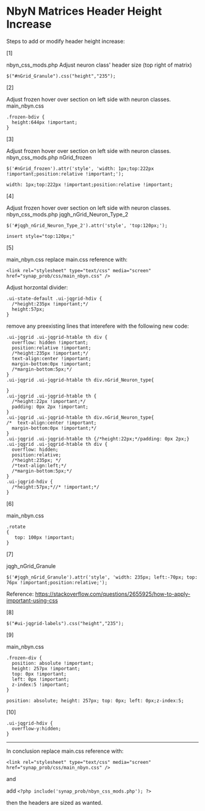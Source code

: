 NbyN Matrices Header Height Increase
====================================

Steps to add or modify header height increase:

[1] 

nbyn_css_mods.php
Adjust neuron class' header size (top right of matrix)
```
$("#nGrid_Granule").css("height","235");
```

[2]

Adjust frozen hover over section on left side with neuron classes.
main_nbyn.css
```
.frozen-bdiv {
  height:644px !important;
}
```

[3]

Adjust frozen hover over section on left side with neuron classes.
nbyn_css_mods.php
nGrid_frozen
```
$('#nGrid_frozen').attr('style', 'width: 1px;top:222px !important;position:relative !important;');

width: 1px;top:222px !important;position:relative !important;
```

[4]

Adjust frozen hover over section on left side with neuron classes.
nbyn_css_mods.php
jqgh_nGrid_Neuron_Type_2
```
$('#jqgh_nGrid_Neuron_Type_2').attr('style', 'top:120px;');

insert style="top:120px;"
```

[5] 

main_nbyn.css
replace main.css reference with:
```
<link rel="stylesheet" type="text/css" media="screen" href="synap_prob/css/main_nbyn.css" />
```
Adjust horzontal divider:
```
.ui-state-default .ui-jqgrid-hdiv {
  /*height:235px !important;*/
  height:57px;
}
```
remove any preexisting lines that interefere with the following
new code:
```
.ui-jqgrid .ui-jqgrid-htable th div {
  overflow: hidden !important; 
  position:relative !important; 
  /*height:235px !important;*/
  text-align:center !important;
  margin-bottom:0px !important;  
  /*margin-bottom:5px;*/
}
.ui-jqgrid .ui-jqgrid-htable th div.nGrid_Neuron_type{

}
.ui-jqgrid .ui-jqgrid-htable th {
  /*height:22px !important;*/
  padding: 0px 2px !important;
}
.ui-jqgrid .ui-jqgrid-htable th div.nGrid_Neuron_type{
/*  text-align:center !important;
  margin-bottom:0px !important;*/
}
.ui-jqgrid .ui-jqgrid-htable th {/*height:22px;*/padding: 0px 2px;}
.ui-jqgrid .ui-jqgrid-htable th div {
  overflow: hidden; 
  position:relative; 
  /*height:235px; */
  /*text-align:left;*/
  /*margin-bottom:5px;*/
}
.ui-jqgrid-hdiv {
  /*height:57px;*//* !important;*/
}
```
[6]

main_nbyn.css
```
.rotate 
{
   top: 100px !important;
}
```
[7]

jqgh_nGrid_Granule
```
$('#jqgh_nGrid_Granule').attr('style', 'width: 235px; left:-70px; top: 76px !important;position:relative;');
```
Reference: https://stackoverflow.com/questions/2655925/how-to-apply-important-using-css

[8]
```
$("#ui-jqgrid-labels").css("height","235");
```
[9]

main_nbyn.css
```
.frozen-div {
  position: absolute !important; 
  height: 257px !important; 
  top: 0px !important; 
  left: 0px !important;
  z-index:5 !important;
}

position: absolute; height: 257px; top: 0px; left: 0px;z-index:5;
```

[10]
```
.ui-jqgrid-hdiv {
  overflow-y:hidden;
}
```
_ _ _
In conclusion
replace main.css reference with:
```
<link rel="stylesheet" type="text/css" media="screen" href="synap_prob/css/main_nbyn.css" />
```
and

add ```<?php include('synap_prob/nbyn_css_mods.php'); ?>```

then the headers are sized as wanted.
